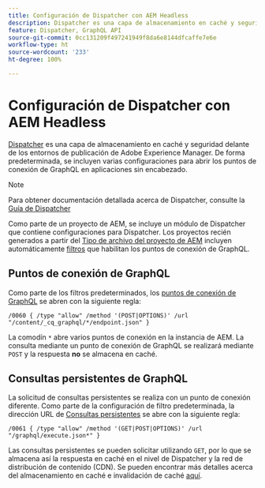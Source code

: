 ```yaml
---
title: Configuración de Dispatcher con AEM Headless
description: Dispatcher es una capa de almacenamiento en caché y seguridad situada frente a los entornos de publicación de Adobe Experience Manager. Se utilizan varias configuraciones para abrir puntos de conexión de GraphQL en aplicaciones sin encabezado.
feature: Dispatcher, GraphQL API
source-git-commit: 0cc131209f497241949f8da6e8144dfcaffe7e6e
workflow-type: ht
source-wordcount: '233'
ht-degree: 100%

---
```



# Configuración de Dispatcher con AEM Headless

[Dispatcher](https://experienceleague.adobe.com/docs/experience-manager-dispatcher/using/dispatcher.html?lang=es) es una capa de almacenamiento en caché y seguridad delante de los entornos de publicación de Adobe Experience Manager. De forma predeterminada, se incluyen varias configuraciones para abrir los puntos de conexión de GraphQL en aplicaciones sin encabezado.

>[!NOTE]
>
>Para obtener documentación detallada acerca de Dispatcher, consulte la [Guía de Dispatcher](https://experienceleague.adobe.com/docs/experience-manager-dispatcher/using/dispatcher.html?lang=es)

Como parte de un proyecto de AEM, se incluye un módulo de Dispatcher que contiene configuraciones para Dispatcher. Los proyectos recién generados a partir del [Tipo de archivo del proyecto de AEM](https://github.com/adobe/aem-project-archetype) incluyen automáticamente [filtros](https://experienceleague.adobe.com/docs/experience-manager-dispatcher/using/configuring/dispatcher-configuration.html?lang=es?#defining-a-filter) que habilitan los puntos de conexión de GraphQL.

## Puntos de conexión de GraphQL

Como parte de los filtros predeterminados, los [puntos de conexión de GraphQL](/help/headless/graphql-api/graphql-endpoint.md) se abren con la siguiente regla:

```
/0060 { /type "allow" /method '(POST|OPTIONS)' /url "/content/_cq_graphql/*/endpoint.json" }
```

La comodín `*` abre varios puntos de conexión en la instancia de AEM. La consulta mediante un punto de conexión de GraphQL se realizará mediante `POST` y la respuesta **no** se almacena en caché.

## Consultas persistentes de GraphQL

La solicitud de consultas persistentes se realiza con un punto de conexión diferente. Como parte de la configuración de filtro predeterminada, la dirección URL de [Consultas persistentes](/help/headless/graphql-api/persisted-queries.md) se abre con la siguiente regla:

```
/0061 { /type "allow" /method '(GET|POST|OPTIONS)' /url "/graphql/execute.json*" }
```

Las consultas persistentes se pueden solicitar utilizando `GET`, por lo que se almacena así la respuesta en caché en el nivel de Dispatcher y la red de distribución de contenido (CDN). Se pueden encontrar más detalles acerca del almacenamiento en caché e invalidación de caché [aquí](/help/implementing/dispatcher/caching.md).
